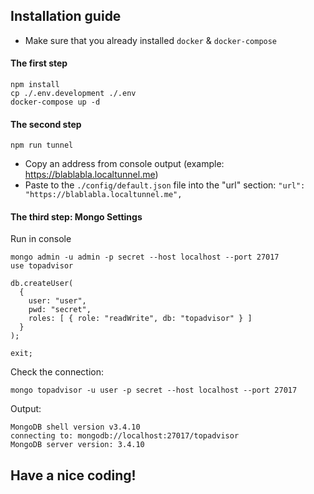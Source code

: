## Installation guide

* Make sure that you already installed ``docker`` & ``docker-compose``

#### The first step

```
npm install
cp ./.env.development ./.env
docker-compose up -d
```

#### The second step

```
npm run tunnel
```
* Copy an address from console output (example: https://blablabla.localtunnel.me)
* Paste to the ``./config/default.json`` file into the "url" section: ``"url": "https://blablabla.localtunnel.me",``

  
#### The third step: Mongo Settings

Run in console

```
mongo admin -u admin -p secret --host localhost --port 27017
use topadvisor
```
```
db.createUser(
  {
    user: "user",
    pwd: "secret",
    roles: [ { role: "readWrite", db: "topadvisor" } ]
  }
);
```
```
exit;
```

Check the connection: 


```
mongo topadvisor -u user -p secret --host localhost --port 27017
```

Output: 
```
MongoDB shell version v3.4.10
connecting to: mongodb://localhost:27017/topadvisor
MongoDB server version: 3.4.10
```

## Have a nice coding!